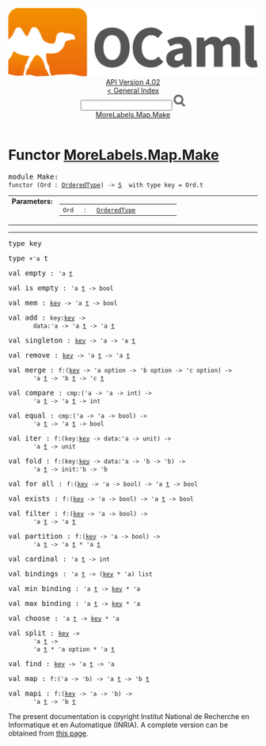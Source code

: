 <!-- ((! set title API !)) ((! set documentation !)) ((! set api !)) ((! set nobreadcrumb !)) -->
<div class="api"><header><nav class="toc brand"><a class="brand" href="https://ocaml.org/"><img src="colour-logo-gray.svg" class="svg" alt="OCaml"></a></nav><nav class="toc"><div class="toc_version"><a href="/docs" id="version-select">API Version 4.02</a></div><a href="index.html">&lt; General Index</a><div class="api_search"><input type="text" name="apisearch" id="api_search" oninput="mySearch(false);" onkeypress="this.oninput();" onclick="this.oninput();" onpaste="this.oninput();">
<img src="search_icon.svg" alt="Search" class="svg" onclick="mySearch(false)"></div>
<div id="search_results"></div><div class="toc_title"><a href="#top">MoreLabels.Map.Make</a></div><ul></ul></nav></header>

<h1>Functor <a href="type_MoreLabels.Map.Make.html">MoreLabels.Map.Make</a></h1>

<pre><span class="keyword">module</span> Make: <div class="sig_block"><code class="code"><span class="keyword">functor</span> (</code><code class="code"><span class="constructor">Ord</span></code><code class="code"> : </code><code class="type"><a href="MoreLabels.Map.OrderedType.html">OrderedType</a></code><code class="code">) <span class="keywordsign">-&gt;</span> </code><code class="type"><a href="MoreLabels.Map.S.html">S</a></code><code class="type">  with type key = Ord.t</code></div></pre><table border="0" cellpadding="3" width="100%">
<tbody><tr>
<td align="left" valign="top" width="1%%"><b>Parameters: </b></td>
<td>
<table class="paramstable">
<tbody><tr>
<td align="center" valign="top" width="15%">
<code>Ord</code></td>
<td align="center" valign="top">:</td>
<td><code class="type"><a href="MoreLabels.Map.OrderedType.html">OrderedType</a></code>
</td></tr></tbody></table>
</td>
</tr>
</tbody></table>
<hr width="100%">

<pre><span id="TYPEkey"><span class="keyword">type</span> <code class="type"></code>key</span> </pre>


<pre><span id="TYPEt"><span class="keyword">type</span> <code class="type">+'a</code> t</span> </pre>


<pre><span id="VALempty"><span class="keyword">val</span> empty</span> : <code class="type">'a <a href="MoreLabels.Map.S.html#TYPEt">t</a></code></pre>
<pre><span id="VALis_empty"><span class="keyword">val</span> is_empty</span> : <code class="type">'a <a href="MoreLabels.Map.S.html#TYPEt">t</a> -&gt; bool</code></pre>
<pre><span id="VALmem"><span class="keyword">val</span> mem</span> : <code class="type"><a href="MoreLabels.Map.S.html#TYPEkey">key</a> -&gt; 'a <a href="MoreLabels.Map.S.html#TYPEt">t</a> -&gt; bool</code></pre>
<pre><span id="VALadd"><span class="keyword">val</span> add</span> : <code class="type">key:<a href="MoreLabels.Map.S.html#TYPEkey">key</a> -&gt;<br>       data:'a -&gt; 'a <a href="MoreLabels.Map.S.html#TYPEt">t</a> -&gt; 'a <a href="MoreLabels.Map.S.html#TYPEt">t</a></code></pre>
<pre><span id="VALsingleton"><span class="keyword">val</span> singleton</span> : <code class="type"><a href="MoreLabels.Map.S.html#TYPEkey">key</a> -&gt; 'a -&gt; 'a <a href="MoreLabels.Map.S.html#TYPEt">t</a></code></pre>
<pre><span id="VALremove"><span class="keyword">val</span> remove</span> : <code class="type"><a href="MoreLabels.Map.S.html#TYPEkey">key</a> -&gt; 'a <a href="MoreLabels.Map.S.html#TYPEt">t</a> -&gt; 'a <a href="MoreLabels.Map.S.html#TYPEt">t</a></code></pre>
<pre><span id="VALmerge"><span class="keyword">val</span> merge</span> : <code class="type">f:(<a href="MoreLabels.Map.S.html#TYPEkey">key</a> -&gt; 'a option -&gt; 'b option -&gt; 'c option) -&gt;<br>       'a <a href="MoreLabels.Map.S.html#TYPEt">t</a> -&gt; 'b <a href="MoreLabels.Map.S.html#TYPEt">t</a> -&gt; 'c <a href="MoreLabels.Map.S.html#TYPEt">t</a></code></pre>
<pre><span id="VALcompare"><span class="keyword">val</span> compare</span> : <code class="type">cmp:('a -&gt; 'a -&gt; int) -&gt;<br>       'a <a href="MoreLabels.Map.S.html#TYPEt">t</a> -&gt; 'a <a href="MoreLabels.Map.S.html#TYPEt">t</a> -&gt; int</code></pre>
<pre><span id="VALequal"><span class="keyword">val</span> equal</span> : <code class="type">cmp:('a -&gt; 'a -&gt; bool) -&gt;<br>       'a <a href="MoreLabels.Map.S.html#TYPEt">t</a> -&gt; 'a <a href="MoreLabels.Map.S.html#TYPEt">t</a> -&gt; bool</code></pre>
<pre><span id="VALiter"><span class="keyword">val</span> iter</span> : <code class="type">f:(key:<a href="MoreLabels.Map.S.html#TYPEkey">key</a> -&gt; data:'a -&gt; unit) -&gt;<br>       'a <a href="MoreLabels.Map.S.html#TYPEt">t</a> -&gt; unit</code></pre>
<pre><span id="VALfold"><span class="keyword">val</span> fold</span> : <code class="type">f:(key:<a href="MoreLabels.Map.S.html#TYPEkey">key</a> -&gt; data:'a -&gt; 'b -&gt; 'b) -&gt;<br>       'a <a href="MoreLabels.Map.S.html#TYPEt">t</a> -&gt; init:'b -&gt; 'b</code></pre>
<pre><span id="VALfor_all"><span class="keyword">val</span> for_all</span> : <code class="type">f:(<a href="MoreLabels.Map.S.html#TYPEkey">key</a> -&gt; 'a -&gt; bool) -&gt; 'a <a href="MoreLabels.Map.S.html#TYPEt">t</a> -&gt; bool</code></pre>
<pre><span id="VALexists"><span class="keyword">val</span> exists</span> : <code class="type">f:(<a href="MoreLabels.Map.S.html#TYPEkey">key</a> -&gt; 'a -&gt; bool) -&gt; 'a <a href="MoreLabels.Map.S.html#TYPEt">t</a> -&gt; bool</code></pre>
<pre><span id="VALfilter"><span class="keyword">val</span> filter</span> : <code class="type">f:(<a href="MoreLabels.Map.S.html#TYPEkey">key</a> -&gt; 'a -&gt; bool) -&gt;<br>       'a <a href="MoreLabels.Map.S.html#TYPEt">t</a> -&gt; 'a <a href="MoreLabels.Map.S.html#TYPEt">t</a></code></pre>
<pre><span id="VALpartition"><span class="keyword">val</span> partition</span> : <code class="type">f:(<a href="MoreLabels.Map.S.html#TYPEkey">key</a> -&gt; 'a -&gt; bool) -&gt;<br>       'a <a href="MoreLabels.Map.S.html#TYPEt">t</a> -&gt; 'a <a href="MoreLabels.Map.S.html#TYPEt">t</a> * 'a <a href="MoreLabels.Map.S.html#TYPEt">t</a></code></pre>
<pre><span id="VALcardinal"><span class="keyword">val</span> cardinal</span> : <code class="type">'a <a href="MoreLabels.Map.S.html#TYPEt">t</a> -&gt; int</code></pre>
<pre><span id="VALbindings"><span class="keyword">val</span> bindings</span> : <code class="type">'a <a href="MoreLabels.Map.S.html#TYPEt">t</a> -&gt; (<a href="MoreLabels.Map.S.html#TYPEkey">key</a> * 'a) list</code></pre>
<pre><span id="VALmin_binding"><span class="keyword">val</span> min_binding</span> : <code class="type">'a <a href="MoreLabels.Map.S.html#TYPEt">t</a> -&gt; <a href="MoreLabels.Map.S.html#TYPEkey">key</a> * 'a</code></pre>
<pre><span id="VALmax_binding"><span class="keyword">val</span> max_binding</span> : <code class="type">'a <a href="MoreLabels.Map.S.html#TYPEt">t</a> -&gt; <a href="MoreLabels.Map.S.html#TYPEkey">key</a> * 'a</code></pre>
<pre><span id="VALchoose"><span class="keyword">val</span> choose</span> : <code class="type">'a <a href="MoreLabels.Map.S.html#TYPEt">t</a> -&gt; <a href="MoreLabels.Map.S.html#TYPEkey">key</a> * 'a</code></pre>
<pre><span id="VALsplit"><span class="keyword">val</span> split</span> : <code class="type"><a href="MoreLabels.Map.S.html#TYPEkey">key</a> -&gt;<br>       'a <a href="MoreLabels.Map.S.html#TYPEt">t</a> -&gt;<br>       'a <a href="MoreLabels.Map.S.html#TYPEt">t</a> * 'a option * 'a <a href="MoreLabels.Map.S.html#TYPEt">t</a></code></pre>
<pre><span id="VALfind"><span class="keyword">val</span> find</span> : <code class="type"><a href="MoreLabels.Map.S.html#TYPEkey">key</a> -&gt; 'a <a href="MoreLabels.Map.S.html#TYPEt">t</a> -&gt; 'a</code></pre>
<pre><span id="VALmap"><span class="keyword">val</span> map</span> : <code class="type">f:('a -&gt; 'b) -&gt; 'a <a href="MoreLabels.Map.S.html#TYPEt">t</a> -&gt; 'b <a href="MoreLabels.Map.S.html#TYPEt">t</a></code></pre>
<pre><span id="VALmapi"><span class="keyword">val</span> mapi</span> : <code class="type">f:(<a href="MoreLabels.Map.S.html#TYPEkey">key</a> -&gt; 'a -&gt; 'b) -&gt;<br>       'a <a href="MoreLabels.Map.S.html#TYPEt">t</a> -&gt; 'b <a href="MoreLabels.Map.S.html#TYPEt">t</a></code></pre><div class="copyright">The present documentation is copyright Institut National de Recherche en Informatique et en Automatique (INRIA). A complete version can be obtained from <a href="http://caml.inria.fr/pub/docs/manual-ocaml/">this page</a>.</div></div>